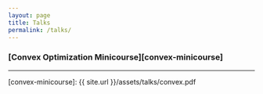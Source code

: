 ```yaml
---
layout: page
title: Talks
permalink: /talks/
---
```


### [Convex Optimization Minicourse][convex-minicourse]



---

[convex-minicourse]: {{ site.url }}/assets/talks/convex.pdf
